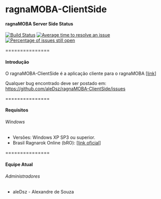 ragnaMOBA-ClientSide
===============

#### ragnaMOBA Server Side Status

[![Build Status](https://travis-ci.org/aleDsz/ragnaMOBA.png?branch=master)](https://travis-ci.org/aleDsz/ragnaMOBA) [![Average time to resolve an issue](http://isitmaintained.com/badge/resolution/aleDsz/ragnaMOBA.svg)](http://isitmaintained.com/project/aleDsz/ragnaMOBA "Average time to resolve an issue") [![Percentage of issues still open](http://isitmaintained.com/badge/open/aleDsz/ragnaMOBA.svg)](http://isitmaintained.com/project/aleDsz/ragnaMOBA "Percentage of issues still open")

===============

#### Introdução

O ragnaMOBA-ClientSide é a aplicação cliente para o ragnaMOBA [[link](http://github.com/aleDsz/ragnaMOBA)]

Qualquer bug encontrado deve ser postado em: https://github.com/aleDsz/ragnaMOBA-ClientSide/issues

===============
#### Requisitos

###### Windows
- Versões: Windows XP SP3 ou superior.
- Brasil Ragnarok Online (bRO): [[link oficial](http://www.levelupgames.com.br/redirecionador/ragnarok/arquivo/cliente-do-jogo)]

===============
#### Equipe Atual

###### Administradores
- aleDsz	   - Alexandre de Souza